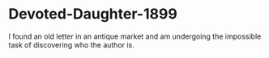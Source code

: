 # Devoted-Daughter-1899
I found an old letter in an antique market and am undergoing the impossible task of discovering who the author is.
